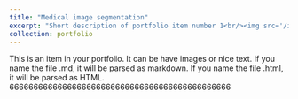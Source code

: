 ```yaml
---
title: "Medical image segmentation"
excerpt: "Short description of portfolio item number 1<br/><img src='/images/profile.png'>"
collection: portfolio
---
```


This is an item in your portfolio. It can be have images or nice text. If you name the file .md, it will be parsed as markdown. If you name the file .html, it will be parsed as HTML. 
6666666666666666666666666666666666666666666666

